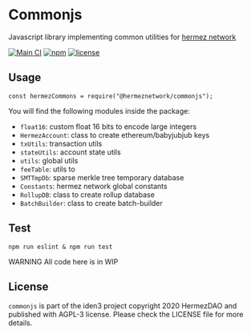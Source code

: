 # Commonjs
Javascript library implementing common utilities for [hermez network](https://hermez.io/)

[![Main CI](https://github.com/hermeznetwork/commonjs/workflows/Main%20CI/badge.svg)](https://github.com/hermeznetwork/commonjs/actions?query=workflow%3A%22Main+CI%22)
[![npm](https://img.shields.io/npm/v/@hermeznetwork/commonjs)](https://www.npmjs.com/package/@hermeznetwork/commonjs)
[![license](https://img.shields.io/github/license/hermeznetwork/commonjs)](https://github.com/hermeznetwork/commonjs/blob/master/LICENSE)

## Usage
```
const hermezCommons = require("@hermeznetwork/commonjs");
```

You will find the following modules inside the package:
- `float16`: custom float 16 bits to encode large integers
- `HermezAccount`: class to create ethereum/babyjubjub keys 
- `txUtils`: transaction utils
- `stateUtils`: account state utils
- `utils`: global utils
- `feeTable`: utils to 
- `SMTTmpDb`: sparse merkle tree temporary database
- `Constants`: hermez network global constants
- `RollupDB`: class to create rollup database
- `BatchBuilder`: class to create batch-builder

## Test
```
npm run eslint & npm run test
```

WARNING
All code here is in WIP

## License
`commonjs` is part of the iden3 project copyright 2020 HermezDAO and published with AGPL-3 license. Please check the LICENSE file for more details.
